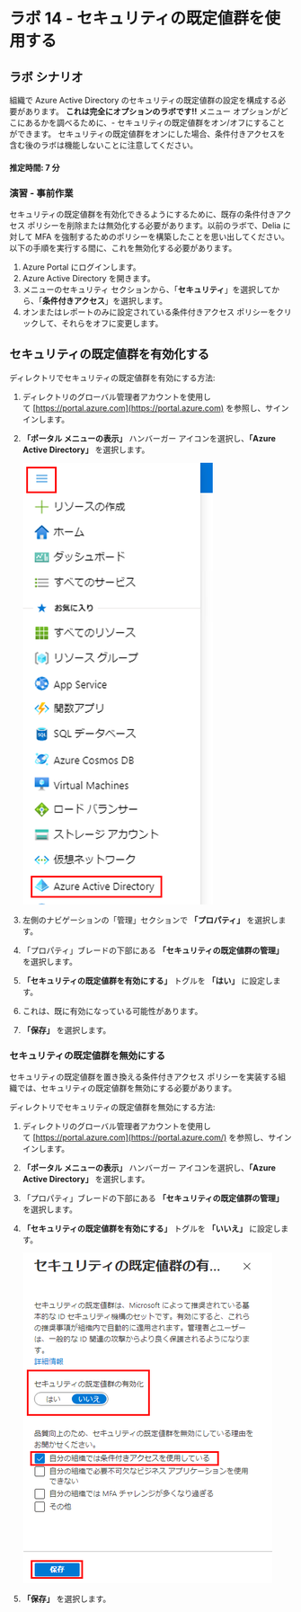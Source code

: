 ﻿---
lab:
    title: '14 - Azure AD の Multi-Factor Authentication を有効にする'
    learning path: '02'
    module: 'モジュール 03 -条件付きアクセスの計画、実装、管理を行う'
---

# ラボ 14 - セキュリティの既定値群を使用する

## ラボ シナリオ

組織で Azure Active Directory のセキュリティの既定値群の設定を構成する必要があります。
    **これは完全にオプションのラボです!!**  メニュー オプションがどこにあるかを調べるために、- セキュリティの既定値群をオン/オフにすることができます。  セキュリティの既定値群をオンにした場合、条件付きアクセスを含む後のラボは機能しないことに注意してください。

#### 推定時間: 7 分

### 演習 - 事前作業

セキュリティの既定値群を有効化できるようにするために、既存の条件付きアクセス ポリシーを削除または無効化する必要があります。以前のラボで、Delia に対して MFA を強制するためのポリシーを構築したことを思い出してください。以下の手順を実行する間に、これを無効化する必要があります。

1. Azure Portal にログインします。
2. Azure Active Directory を開きます。
3. メニューのセキュリティ セクションから、「**セキュリティ**」を選択してから、「**条件付きアクセス**」を選択します。
4. オンまたはレポートのみに設定されている条件付きアクセス ポリシーをクリックして、それらをオフに変更します。



## セキュリティの既定値群を有効化する

ディレクトリでセキュリティの既定値群を有効にする方法:

1. ディレクトリのグローバル管理者アカウントを使用して [https://portal.azure.com](https://portal.azure.com) を参照し、サインインします。

1. **「ポータル メニューの表示」** ハンバーガー アイコンを選択し、**「Azure Active Directory」** を選択します。

    ![「Azure Active Directory」が選択された Azure portal メニュー](./media/azure-portal-menu-aad.png)

1. 左側のナビゲーションの「管理」セクションで **「プロパティ」** を選択します。

1. 「プロパティ」ブレードの下部にある **「セキュリティの既定値群の管理」** を選択します。

1. **「セキュリティの既定値群を有効にする」** トグルを **「はい」** に設定します。

1. これは、既に有効になっている可能性があります。

1. **「保存」** を選択します。

### セキュリティの既定値群を無効にする

セキュリティの既定値群を置き換える条件付きアクセス ポリシーを実装する組織では、セキュリティの既定値群を無効にする必要があります。

ディレクトリでセキュリティの既定値群を無効にする方法:

1. ディレクトリのグローバル管理者アカウントを使用して [https://portal.azure.com](https://portal.azure.com/) を参照し、サインインします。

1. **「ポータル メニューの表示」** ハンバーガー アイコンを選択し、**「Azure Active Directory」** を選択します。

1. 「プロパティ」ブレードの下部にある **「セキュリティの既定値群の管理」** を選択します。

1. **「セキュリティの既定値群を有効にする」** トグルを **「いいえ」** に設定します。

    ![無効になっているセキュリティの既定値群と、無効にするために必要な理由が選択されている画面イメージ。このケースでは、組織は条件付きアクセスを使用しています。](./media/security-defaults-disable-before-conditional-access.png)

1. **「保存」** を選択します。
